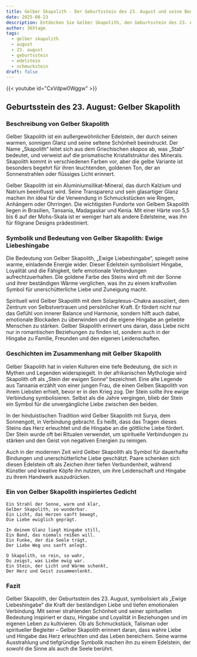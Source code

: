```yaml
---
title: Gelber Skapolith - Der Geburtsstein des 23. August und seine Bedeutung
date: 2025-08-23
description: Entdecken Sie Gelber Skapolith, den Geburtsstein des 23. August, der Ewige Liebeshingabe symbolisiert. Seine Symbolik und Geschichte werden Sie inspirieren.
author: 365tage
tags:
  - gelber skapolith
  - august
  - 23. august
  - geburtsstein
  - edelstein
  - schmuckstein
draft: false
---
```


{{< youtube id="CxVdpw0Wggw" >}}

## Geburtsstein des 23. August: Gelber Skapolith

### Beschreibung von Gelber Skapolith

Gelber Skapolith ist ein außergewöhnlicher Edelstein, der durch seinen warmen, sonnigen Glanz und seine seltene Schönheit beeindruckt. Der Name „Skapolith“ leitet sich aus dem Griechischen _skapos_ ab, was „Stab“ bedeutet, und verweist auf die prismatische Kristallstruktur des Minerals. Skapolith kommt in verschiedenen Farben vor, aber die gelbe Variante ist besonders begehrt für ihren leuchtenden, goldenen Ton, der an Sonnenstrahlen oder flüssiges Licht erinnert.

Gelber Skapolith ist ein Aluminiumsilikat-Mineral, das durch Kalzium und Natrium beeinflusst wird. Seine Transparenz und sein glasartiger Glanz machen ihn ideal für die Verwendung in Schmuckstücken wie Ringen, Anhängern oder Ohrringen. Die wichtigsten Fundorte von Gelbem Skapolith liegen in Brasilien, Tansania, Madagaskar und Kenia. Mit einer Härte von 5,5 bis 6 auf der Mohs-Skala ist er weniger hart als andere Edelsteine, was ihn für filigrane Designs prädestiniert.

### Symbolik und Bedeutung von Gelber Skapolith: Ewige Liebeshingabe

Die Bedeutung von Gelber Skapolith, „Ewige Liebeshingabe“, spiegelt seine warme, einladende Energie wider. Dieser Edelstein symbolisiert Hingabe, Loyalität und die Fähigkeit, tiefe emotionale Verbindungen aufrechtzuerhalten. Die goldene Farbe des Steins wird oft mit der Sonne und ihrer beständigen Wärme verglichen, was ihn zu einem kraftvollen Symbol für unerschütterliche Liebe und Zuneigung macht.

Spirituell wird Gelber Skapolith mit dem Solarplexus-Chakra assoziiert, dem Zentrum von Selbstvertrauen und persönlicher Kraft. Er fördert nicht nur das Gefühl von innerer Balance und Harmonie, sondern hilft auch dabei, emotionale Blockaden zu überwinden und die eigene Hingabe an geliebte Menschen zu stärken. Gelber Skapolith erinnert uns daran, dass Liebe nicht nur in romantischen Beziehungen zu finden ist, sondern auch in der Hingabe zu Familie, Freunden und den eigenen Leidenschaften.

### Geschichten im Zusammenhang mit Gelber Skapolith

Gelber Skapolith hat in vielen Kulturen eine tiefe Bedeutung, die sich in Mythen und Legenden widerspiegelt. In der afrikanischen Mythologie wird Skapolith oft als „Stein der ewigen Sonne“ bezeichnet. Eine alte Legende aus Tansania erzählt von einer jungen Frau, die einen Gelben Skapolith von ihrem Liebsten erhielt, bevor er in den Krieg zog. Der Stein sollte ihre ewige Verbindung symbolisieren. Selbst als die Jahre vergingen, blieb der Stein ein Symbol für die unvergängliche Liebe zwischen den beiden.

In der hinduistischen Tradition wird Gelber Skapolith mit Surya, dem Sonnengott, in Verbindung gebracht. Es heißt, dass das Tragen dieses Steins das Herz erleuchtet und die Hingabe an die göttliche Liebe fördert. Der Stein wurde oft bei Ritualen verwendet, um spirituelle Verbindungen zu stärken und den Geist von negativen Energien zu reinigen.

Auch in der modernen Zeit wird Gelber Skapolith als Symbol für dauerhafte Bindungen und unerschütterliche Liebe geschätzt. Paare schenken sich diesen Edelstein oft als Zeichen ihrer tiefen Verbundenheit, während Künstler und kreative Köpfe ihn nutzen, um ihre Leidenschaft und Hingabe zu ihrem Handwerk auszudrücken.

### Ein von Gelber Skapolith inspiriertes Gedicht

```
Ein Strahl der Sonne, warm und klar,  
Gelber Skapolith, so wunderbar.  
Ein Licht, das Herzen sanft bewegt,  
Die Liebe ewiglich geprägt.  

In deinem Glanz liegt Hingabe still,  
Ein Band, das niemals reißen will.  
Ein Funke, der die Seele trägt,  
Der Liebe Weg uns sanft anlegt.  

O Skapolith, so rein, so wahr,  
Du zeigst, was Liebe ewig war.  
Ein Stein, der Licht und Wärme schenkt,  
Der Herz und Geist zusammenlenkt.  
```

### Fazit

Gelber Skapolith, der Geburtsstein des 23. August, symbolisiert als „Ewige Liebeshingabe“ die Kraft der beständigen Liebe und tiefen emotionalen Verbindung. Mit seiner strahlenden Schönheit und seiner spirituellen Bedeutung inspiriert er dazu, Hingabe und Loyalität in Beziehungen und im eigenen Leben zu kultivieren. Ob als Schmuckstück, Talisman oder spiritueller Begleiter – Gelber Skapolith erinnert daran, dass wahre Liebe und Hingabe das Herz erleuchten und das Leben bereichern. Seine warme Ausstrahlung und tiefgründige Symbolik machen ihn zu einem Edelstein, der sowohl die Sinne als auch die Seele berührt.